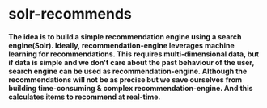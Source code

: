 # solr-recommends

#### The idea is to build a simple recommendation engine using a search engine(Solr). Ideally, recommendation-engine leverages machine learning for recommendations. This requires multi-dimensional data, but if data is simple and we don't care about the past behaviour of the user, search engine can be used as recommendation-engine. Although the recommendations will not be as precise but we save ourselves from building time-consuming & complex recommendation-engine. And this calculates items to recommend at real-time.
